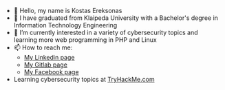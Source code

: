 - 👋 Hello, my name is Kostas Ereksonas
- 👀 I have graduated from Klaipeda University with a Bachelor's degree in Information Technology Engineering
- 🌱 I’m currently interested in a variety of cybersecurity topics and learning more web programming in PHP and Linux
- 📫 How to reach me:
  - [My Linkedin page](https://www.linkedin.com/in/kostasereksonas/)
  - [My Gitlab page](https://gitlab.com/k.ereksonas/)
  - [My Facebook page](https://www.facebook.com/kostas.ereksonas/)
- Learning cybersecurity topics at [TryHackMe.com](https://tryhackme.com)
